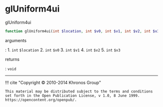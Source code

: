 # glUniform4ui
glUniform4ui

```php
function glUniform4ui(int $location, int $v0, int $v1, int $v2, int $v3) : void
```

arguments

:    1. `int` `$location` 
    2. `int` `$v0` 
    3. `int` `$v1` 
    4. `int` `$v2` 
    5. `int` `$v3` 

returns

:    `void` 

---
     

!!! cite "Copyright © 2010-2014 Khronos Group"

    This material may be distributed subject to the terms and conditions set forth in the Open Publication License, v 1.0, 8 June 1999. https://opencontent.org/openpub/.